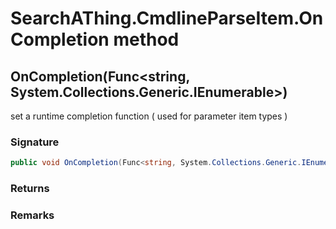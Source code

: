 # SearchAThing.CmdlineParseItem.OnCompletion method
## OnCompletion(Func<string, System.Collections.Generic.IEnumerable<string>>)
set a runtime completion function ( used for parameter item types )

### Signature
```csharp
public void OnCompletion(Func<string, System.Collections.Generic.IEnumerable<string>> func)
```
### Returns

### Remarks


